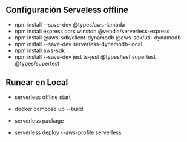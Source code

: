 ## Configuración Serveless offline

* npm install --save-dev @types/aws-lambda
* npm install express cors winston @vendia/serverless-express
* npm install @aws-sdk/client-dynamodb @aws-sdk/util-dynamodb
* npm install --save-dev serverless-dynamodb-local
* npm install aws-sdk
* npm install --save-dev jest ts-jest @types/jest supertest @types/supertest


## Runear en Local
* serverless offline start
* docker compose up --build

* serverless package
* serverless deploy --aws-profile serverless